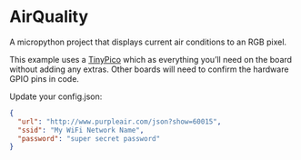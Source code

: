 # AirQuality

A micropython project that displays current air conditions to an RGB pixel.

This example uses a [TinyPico](https://www.tinypico.com) which as everything you’ll need on the board without adding any extras. Other boards will need to confirm the hardware GPIO pins in code.

Update your config.json:

```json
{
  "url": "http://www.purpleair.com/json?show=60015",
  "ssid": "My WiFi Network Name",
  "password": "super secret password"
}
```
